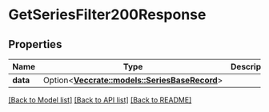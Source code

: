 # GetSeriesFilter200Response

## Properties

Name | Type | Description | Notes
------------ | ------------- | ------------- | -------------
**data** | Option<[**Vec<crate::models::SeriesBaseRecord>**](SeriesBaseRecord.md)> |  | [optional]

[[Back to Model list]](../README.md#documentation-for-models) [[Back to API list]](../README.md#documentation-for-api-endpoints) [[Back to README]](../README.md)


